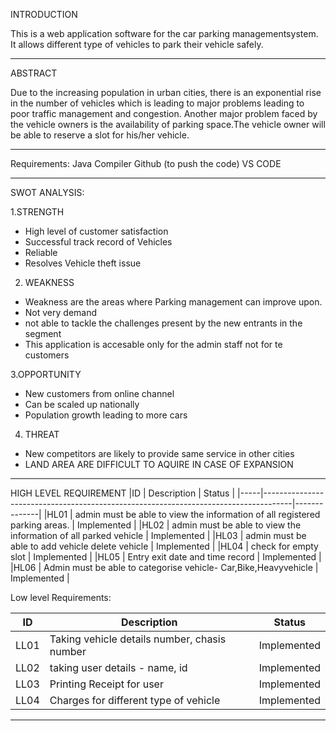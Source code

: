 INTRODUCTION

This is a web application software for the car parking managementsystem. It allows different type of vehicles to park their vehicle safely.

--------------------------------------------------------------------------------------------------------------------

 ABSTRACT

Due to the increasing population in urban cities, there is an exponential rise in the number of vehicles which is leading to major problems leading to poor traffic management and congestion. Another major problem faced by the vehicle owners is the availability of parking space.The vehicle owner will be able to reserve a slot for his/her vehicle.

--------------------------------------------------------------------------------------------------------------------

Requirements:
Java Compiler 
Github (to push the code)
VS CODE

--------------------------------------------------------------------------------------------------------------------
 SWOT ANALYSIS:

1.STRENGTH

 * High level of customer satisfaction
 * Successful track record of Vehicles
 * Reliable 
 * Resolves Vehicle theft issue

2. WEAKNESS
 * Weakness are the areas where  Parking management can improve upon.
 * Not very  demand
 * not able to tackle the challenges present by the new entrants in the segment
 * This application is accesable only for the admin staff not for te customers

3.OPPORTUNITY
 * New customers from online channel 
 * Can be scaled up nationally 
 * Population growth leading to more cars

4. THREAT
 * New competitors are likely to provide same service in other cities
 * LAND AREA ARE DIFFICULT TO AQUIRE IN CASE OF EXPANSION

--------------------------------------------------------------------------------------------------------------------


HIGH LEVEL REQUIREMENT
|ID	  |   Description	                                                                    |  Status      |
|-----|-------------------------------------------------------------------------------------|--------------|
|HL01 |  	admin must be able to view the information of all registered parking areas.     |  Implemented |
|HL02 | 	admin must be able to view the information of all parked vehicle                |  Implemented |
|HL03 |     admin must be able to add vehicle delete vehicle                                |  Implemented |
|HL04 |     check for empty slot	                                                        |  Implemented |
|HL05 |     Entry exit date and time record                                                 |  Implemented |
|HL06 |      Admin must be able to categorise vehicle- Car,Bike,Heavyvehicle                |  Implemented |




Low level Requirements:

|ID	  |   Description	                                    |  Status      |
|-----|---------------------------------------------------|--------------|
|LL01 |  	Taking vehicle details number, chasis number    |  Implemented |
|LL02 | 	taking user details - name, id           	    |  Implemented |
|LL03 |   Printing Receipt for user	                        |  Implemented |
|LL04 | Charges for different type of vehicle	            |  Implemented |



--------------------------------------------------------------------------------------------------------------------


